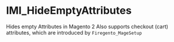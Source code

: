 IMI_HideEmptyAttributes
=======================

Hides empty Attributes in Magento 2
Also supports checkout (cart) attributes, which are introduced by `Firegento_MageSetup`

